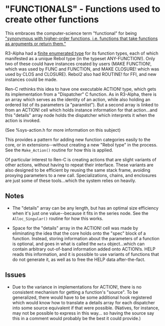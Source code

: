 # "FUNCTIONALS" - Functions used to create other functions

This embraces the computer-science term "functional" for being ["synonymous
with higher-order functions, i.e. functions that take functions as arguments
or return them."][1]

[1]: https://en.wikipedia.org/wiki/Functional_(mathematics)

R3-Alpha had a [finite enumerated type][2] for its function types, each of
which manifested as a unique Rebol type (in the typeset ANY-FUNCTION!).  Only
two of these could have instances created by users (MAKE FUNCTION!, which was
used by FUNC and FUNCTION, and MAKE CLOSURE! which was used by CLOS and
CLOSURE).  Rebol2 also had ROUTINE! for FFI, and new instances could be made.

[2]: https://github.com/rebol/rebol/blob/25033f897b2bd466068d7663563cd3ff64740b94/src/core/t-function.c#L127

Ren-C rethinks this idea to have one executable ACTION! type, which gets its
implementation from a "Dispatcher" C function.  As in R3-Alpha, there is an
array which serves as the identity of an action, while also holding an ordered
list of its parameters (a "paramlist").  But a second array is linked to from
an ACTION! cell which holds instance information for that action...and this
"details" array node holds the dispatcher which interprets it when the action
is invoked.

(See %sys-action.h for more information on this subject)

This provides a pattern for adding new function categories easily to the core,
or in extensions--without creating a new "Rebol type" in the process.  See the
`Make_Action()` routine for how this is applied.

Of particular interest to Ren-C is creating actions that are slight variants
of other actions, without having to repeat their interface.  These variants
are also designed to be efficient by reusing the same stack frame, avoiding
proxying parameters to a new call.  Specializations, chains, and enclosures
are just some of these tools...which the system relies on heavily.

## Notes

* The "details" array can be any length, but has an optimal size efficiency
  when it's just one value--because it fits in the series node.  See the
  `Alloc_Singular()` routine for how this works.

* Space for the "details" array in the ACTION! cell was made by eliminating
  the idea that the core holds onto the "spec" block of a function.  Instead,
  storing information about the parameters of a function is optional, and
  goes in what is called the `meta` object...which can contain arbitrary
  out-of-band information added onto ACTION!s.  HELP reads this information,
  and it is possible to use variants of functions that do not generate it,
  as well as to free the HELP data after-the-fact.

## Issues

* Due to the variance in implementations for ACTION!, there is no consistent
  mechanism for getting a function's "source".  To be generalized, there
  would have to be some additional hook registered which would know how to
  translate a details array for each dispatcher into some source equivalent
  if that were possible.  (Natives, for instance, may not be possible to
  express in this way... so having the source say this in a comment would
  probably be the best it could provide.)
